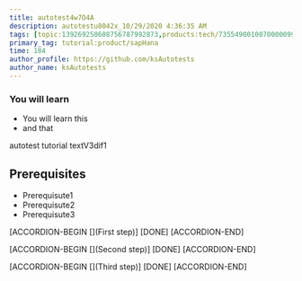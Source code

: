 ```yaml
---
title: autotest4w7O4A
description: autotestu8042x_10/29/2020 4:36:35 AM
tags: [topic:139269250608756787992873,products:tech/73554900100700000996,tutorial:experience/advanced]
primary_tag: tutorial:product/sapHana
time: 184
author_profile: https://github.com/ksAutotests
author_name: ksAutotests
---
```

### You will learn
- You will learn this
- and that

autotest tutorial textV3dif1

## Prerequisites
- Prerequisute1
- Prerequisute2
- Prerequisute3

[ACCORDION-BEGIN [](First step)]
[DONE]
[ACCORDION-END]

[ACCORDION-BEGIN [](Second step)]
[DONE]
[ACCORDION-END]

[ACCORDION-BEGIN [](Third step)]
[DONE]
[ACCORDION-END]

